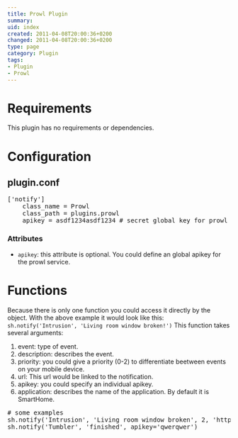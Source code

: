 ```yaml
---
title: Prowl Plugin
summary:
uid: index
created: 2011-04-08T20:00:36+0200
changed: 2011-04-08T20:00:36+0200
type: page
category: Plugin
tags:
- Plugin
- Prowl
---
```


Requirements
============
This plugin has no requirements or dependencies.

Configuration
=============

plugin.conf
-----------
<pre>['notify']
    class_name = Prowl
    class_path = plugins.prowl
    apikey = asdf1234asdf1234 # secret global key for prowl
</pre>

### Attributes
* `apikey`: this attribute is optional. You could define an global apikey for the prowl service.

Functions
=========
Because there is only one function you could access it directly by the object. With the above example it would look like this: `sh.notify('Intrusion', 'Living room window broken!')`
This function takes several arguments:

 1. event: type of event.
 2. description: describes the event.
 3. priority: you could give a priority (0-2) to differentiate beetween events on your mobile device.
 4. url: This url would be linked to the notification.
 5. apikey: you could specify an individual apikey.
 6. application: describes the name of the application. By default it is SmartHome.

<pre># some examples
sh.notify('Intrusion', 'Living room window broken', 2, 'http://yourvisu.com/')
sh.notify('Tumbler', 'finished', apikey='qwerqwer')
</pre>


